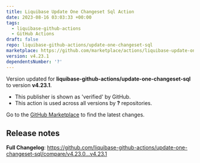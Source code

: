 ```yaml
---
title: Liquibase Update One Changeset Sql Action
date: 2023-08-16 03:03:33 +00:00
tags:
  - liquibase-github-actions
  - GitHub Actions
draft: false
repo: liquibase-github-actions/update-one-changeset-sql
marketplace: https://github.com/marketplace/actions/liquibase-update-one-changeset-sql-action
version: v4.23.1
dependentsNumber: '?'
---
```



Version updated for **liquibase-github-actions/update-one-changeset-sql** to version **v4.23.1**.
- This publisher is shown as 'verified' by GitHub.
- This action is used across all versions by **?** repositories.

Go to the [GitHub Marketplace](https://github.com/marketplace/actions/liquibase-update-one-changeset-sql-action) to find the latest changes.

## Release notes

**Full Changelog**: https://github.com/liquibase-github-actions/update-one-changeset-sql/compare/v4.23.0...v4.23.1
